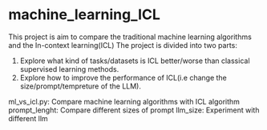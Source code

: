 # machine_learning_ICL
This project is aim to compare the traditional machine learning algorithms and the In-context learning(ICL)
The project is divided into two parts:
1. Explore what kind of tasks/datasets is ICL better/worse than classical supervised learning methods.
2. Explore how to improve the performance of ICL(i.e change the size/prompt/tempreture of the LLM).

ml_vs_icl.py: Compare machine learning algorithms with ICL algorithm
prompt_lenght: Compare different sizes of prompt
llm_size: Experiment with different llm
